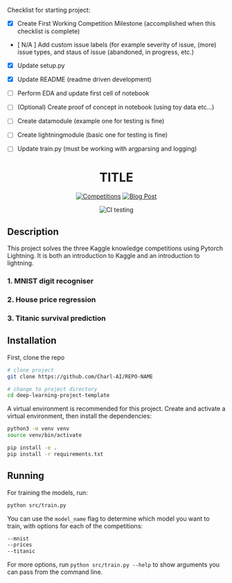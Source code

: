 Checklist for starting project:

* [x] Create First Working Competition Milestone (accomplished when this checklist is complete)
* [ N/A ] Add custom issue labels (for example severity of issue, (more) issue types, and staus of issue (abandoned, in progress, etc.)
* [x] Update setup.py
* [x] Update README (readme driven development)

* [ ] Perform EDA and update first cell of notebook
* [ ] (Optional) Create proof of concept in notebook (using toy data etc...)
* [ ] Create datamodule (example one for testing is fine)
* [ ] Create lightningmodule (basic one for testing is fine)
* [ ] Update train.py (must be working with argparsing and logging)


<div align="center">

# TITLE

[![Competitions](http://img.shields.io/badge/Kaggle-Competitions-4b44ce.svg)](https://www.kaggle.com/competitions)
[![Blog Post](http://img.shields.io/badge/Blog-Post-4b44ce.svg)](https://charl-ai.github.io/)

<!--
ARXIV
[![Paper](http://img.shields.io/badge/arxiv-math.co:1480.1111-B31B1B.svg)](https://www.nature.com/articles/nature14539)
-->
![CI testing](https://github.com/PyTorchLightning/deep-learning-project-template/workflows/CI%20testing/badge.svg?branch=master&event=pull_request)


<!--
Conference
-->
</div>

## Description
This project solves the three Kaggle knowledge competitions using Pytorch Lightning. It is both an introduction to Kaggle and an introduction to lightning.

### 1. MNIST digit recogniser


### 2. House price regression


### 3. Titanic survival prediction


## Installation
First, clone the repo
```bash
# clone project
git clone https://github.com/Charl-AI/REPO-NAME

# change to project directory
cd deep-learning-project-template
```

A virtual environment is recommended for this project. Create and activate a virtual environment, then install the dependencies:

```bash
python3 -m venv venv
source venv/bin/activate

pip install -e .
pip install -r requirements.txt
```

## Running

For training the models, run:

```bash
python src/train.py
```
You can use the ```model_name``` flag to determine which model you want to train, with options for each of the competitions:

```bash
--mnist
--prices
--titanic
```

For more options, run `python src/train.py --help` to show arguments you can pass from the command line.
